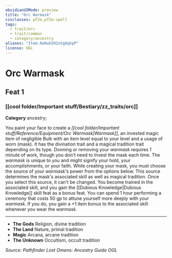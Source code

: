 ```yaml
---
obsidianUIMode: preview
title: "Orc Warmask"
cssclasses: pf2e,pf2e-spell
tags:
  - trait/orc
  - trait/common
  - category/ancestry
aliases: "Item.0wNubIH2ntg8qhpP"
license: OGL
---
```

# Orc Warmask
## Feat 1
### [[cool folder/Important stuff/Bestiary/zz_traits/orc]]

**Category** ancestry; 




You paint your face to create a _[[cool folder/Important stuff/Reference/Equipment/Orc Warmask|Warmask]]_, an invested magic item of negligible Bulk with an item level equal to your level and a usage of worn (mask). It has the divination trait and a magical tradition trait depending on its type. Donning or removing your _warmask_ requires 1 minute of work, though you don't need to Invest the mask each time. The _warmask_ is unique to you and might signify your hold, your accomplishments, or your faith. While creating your mask, you must choose the source of your _warmask_'s power from the options below. This source determines the mask's associated skill as well as magical tradition. Once you select this source, it can't be changed. You become trained in the associated skill, and you gain the [[Dubious Knowledge|Dubious Knowledge]] skill feat as a bonus feat. You can spend 1 hour performing a ceremony that costs 50 gp to attune yourself more deeply with your _warmask_. If you do, you gain a +1 item bonus to the associated skill whenever you wear the _warmask_.

* * *

*   **The Gods** Religion, divine tradition
*   **The Land** Nature, primal tradition
*   **Magic** Arcana, arcane tradition
*   **The Unknown** Occultism, occult tradition

*Source: Pathfinder Lost Omens: Ancestry Guide*
*OGL*